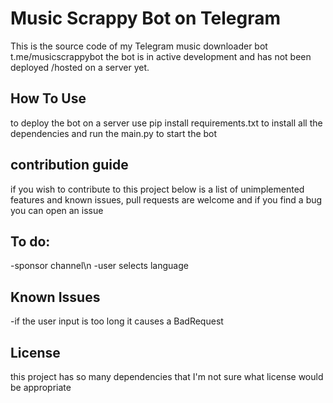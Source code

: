 # Music Scrappy Bot on Telegram
This is the source code of my Telegram music downloader bot t.me/musicscrappybot
the bot is in active development and has not been deployed /hosted on a server yet.

## How To Use
to deploy the bot on a server use pip install requirements.txt to install all the dependencies and run the main.py to start the bot

## contribution guide
if you wish to contribute to this project below is a list of unimplemented features and known issues, pull requests are welcome and if you find a bug you can open an issue

## To do:
-sponsor channel\n
-user selects language

## Known Issues
-if the user input is too long it causes a BadRequest

## License
this project has so many dependencies that I'm not sure what license would be appropriate 